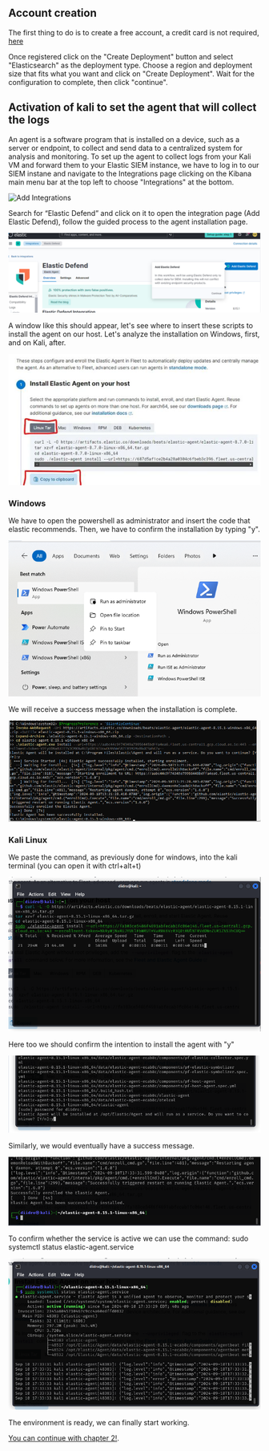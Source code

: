 ## Account creation

The first thing to do is to create a free account, a credit card is not required, [here](https://cloud.elastic.co/registration)

Once registered click on the "Create Deployment" button and select "Elasticsearch" as the deployment type.
Choose a region and deployment size that fits what you want and click on "Create Deployment".
Wait for the configuration to complete, then click "continue".

## Activation of kali to set the agent that will collect the logs

An agent is a software program that is installed on a device, such as a server or endpoint, to collect and send data to a centralized system for analysis and monitoring. 
To set up the agent to collect logs from your Kali VM and forward them to your Elastic SIEM instance, we have to log in to our SIEM instane and navigate to the Integrations page clicking on the Kibana main menu bar at the top left to choose "Integrations" at the bottom. 

![Add Integrations](./EmuloFra.github.io/Assets/siem3.png)

Search for “Elastic Defend” and click on it to open the integration page (Add Elastic Defend), follow the guided process to the agent installation page.

![Add Integrations](./siem2.png)

A window like this should appear, let's see where to insert these scripts to install the agent on our host.
Let's analyze the installation on Windows, first, and on Kali, after.

![Add Integrations](./addami.png)

### Windows
We have to open the powershell as administrator and insert the code that elastic recommends. 
Then, we have to confirm the installation by typing "y".

![Add Integrations](./win1.png)

We will receive a success message when the installation is complete.

![Add Integrations](./win2.png)

### Kali Linux

We paste the command, as previously done for windows, into the kali terminal (you can open it with ctrl+alt+t) 


![Add Integrations](./kali1.png)

Here too we should confirm the intention to install the agent with "y"

![Add Integrations](./kali2.png)

Similarly, we would eventually have a success message.

![Add Integrations](./kali3.png)

To confirm whether the service is active we can use the command:
sudo systemctl status elastic-agent.service

![Add Integrations](./kali4.png)

The environment is ready, we can finally start working.


[You can continue with chapter 2!](./Chap2-siem.md).






###
